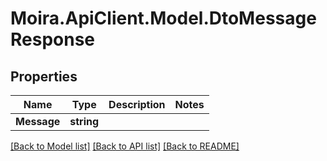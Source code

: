 # Moira.ApiClient.Model.DtoMessageResponse

## Properties

Name | Type | Description | Notes
------------ | ------------- | ------------- | -------------
**Message** | **string** |  | 

[[Back to Model list]](../../README.md#documentation-for-models) [[Back to API list]](../../README.md#documentation-for-api-endpoints) [[Back to README]](../../README.md)

